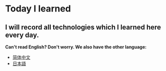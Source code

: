 # Today I learned

## I will record all technologies which I learned here every day. 

**Can't read English? Don't worry. We also have the other language:**

- [简体中文](README.zh_CN.md)
- [日本語](README.ja_JP.md)

